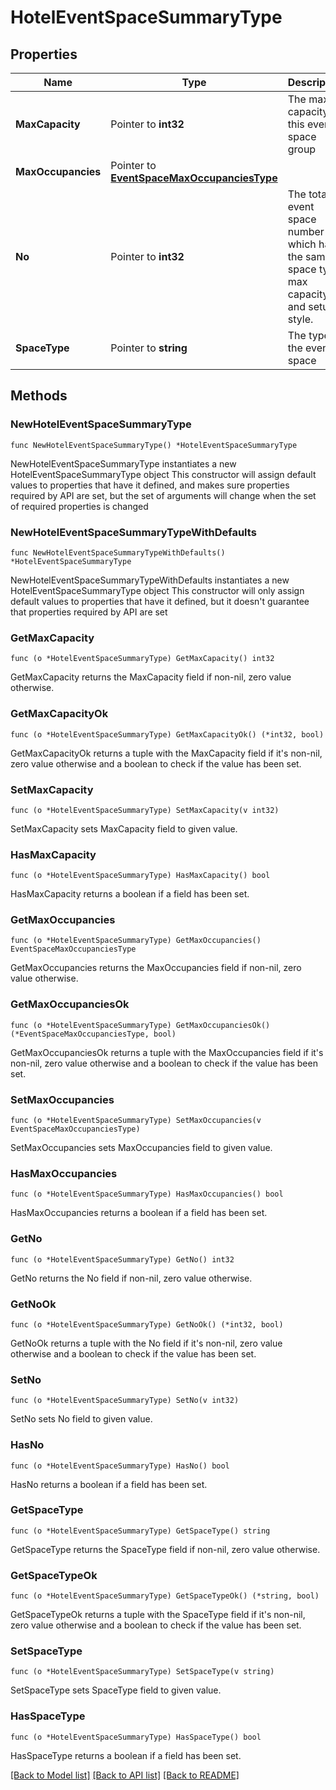 # HotelEventSpaceSummaryType

## Properties

Name | Type | Description | Notes
------------ | ------------- | ------------- | -------------
**MaxCapacity** | Pointer to **int32** | The max capacity of this event space group | [optional] 
**MaxOccupancies** | Pointer to [**EventSpaceMaxOccupanciesType**](EventSpaceMaxOccupanciesType.md) |  | [optional] 
**No** | Pointer to **int32** | The total event space number which has the same space type, max capacity and setup style. | [optional] 
**SpaceType** | Pointer to **string** | The type of the event space | [optional] 

## Methods

### NewHotelEventSpaceSummaryType

`func NewHotelEventSpaceSummaryType() *HotelEventSpaceSummaryType`

NewHotelEventSpaceSummaryType instantiates a new HotelEventSpaceSummaryType object
This constructor will assign default values to properties that have it defined,
and makes sure properties required by API are set, but the set of arguments
will change when the set of required properties is changed

### NewHotelEventSpaceSummaryTypeWithDefaults

`func NewHotelEventSpaceSummaryTypeWithDefaults() *HotelEventSpaceSummaryType`

NewHotelEventSpaceSummaryTypeWithDefaults instantiates a new HotelEventSpaceSummaryType object
This constructor will only assign default values to properties that have it defined,
but it doesn't guarantee that properties required by API are set

### GetMaxCapacity

`func (o *HotelEventSpaceSummaryType) GetMaxCapacity() int32`

GetMaxCapacity returns the MaxCapacity field if non-nil, zero value otherwise.

### GetMaxCapacityOk

`func (o *HotelEventSpaceSummaryType) GetMaxCapacityOk() (*int32, bool)`

GetMaxCapacityOk returns a tuple with the MaxCapacity field if it's non-nil, zero value otherwise
and a boolean to check if the value has been set.

### SetMaxCapacity

`func (o *HotelEventSpaceSummaryType) SetMaxCapacity(v int32)`

SetMaxCapacity sets MaxCapacity field to given value.

### HasMaxCapacity

`func (o *HotelEventSpaceSummaryType) HasMaxCapacity() bool`

HasMaxCapacity returns a boolean if a field has been set.

### GetMaxOccupancies

`func (o *HotelEventSpaceSummaryType) GetMaxOccupancies() EventSpaceMaxOccupanciesType`

GetMaxOccupancies returns the MaxOccupancies field if non-nil, zero value otherwise.

### GetMaxOccupanciesOk

`func (o *HotelEventSpaceSummaryType) GetMaxOccupanciesOk() (*EventSpaceMaxOccupanciesType, bool)`

GetMaxOccupanciesOk returns a tuple with the MaxOccupancies field if it's non-nil, zero value otherwise
and a boolean to check if the value has been set.

### SetMaxOccupancies

`func (o *HotelEventSpaceSummaryType) SetMaxOccupancies(v EventSpaceMaxOccupanciesType)`

SetMaxOccupancies sets MaxOccupancies field to given value.

### HasMaxOccupancies

`func (o *HotelEventSpaceSummaryType) HasMaxOccupancies() bool`

HasMaxOccupancies returns a boolean if a field has been set.

### GetNo

`func (o *HotelEventSpaceSummaryType) GetNo() int32`

GetNo returns the No field if non-nil, zero value otherwise.

### GetNoOk

`func (o *HotelEventSpaceSummaryType) GetNoOk() (*int32, bool)`

GetNoOk returns a tuple with the No field if it's non-nil, zero value otherwise
and a boolean to check if the value has been set.

### SetNo

`func (o *HotelEventSpaceSummaryType) SetNo(v int32)`

SetNo sets No field to given value.

### HasNo

`func (o *HotelEventSpaceSummaryType) HasNo() bool`

HasNo returns a boolean if a field has been set.

### GetSpaceType

`func (o *HotelEventSpaceSummaryType) GetSpaceType() string`

GetSpaceType returns the SpaceType field if non-nil, zero value otherwise.

### GetSpaceTypeOk

`func (o *HotelEventSpaceSummaryType) GetSpaceTypeOk() (*string, bool)`

GetSpaceTypeOk returns a tuple with the SpaceType field if it's non-nil, zero value otherwise
and a boolean to check if the value has been set.

### SetSpaceType

`func (o *HotelEventSpaceSummaryType) SetSpaceType(v string)`

SetSpaceType sets SpaceType field to given value.

### HasSpaceType

`func (o *HotelEventSpaceSummaryType) HasSpaceType() bool`

HasSpaceType returns a boolean if a field has been set.


[[Back to Model list]](../README.md#documentation-for-models) [[Back to API list]](../README.md#documentation-for-api-endpoints) [[Back to README]](../README.md)


